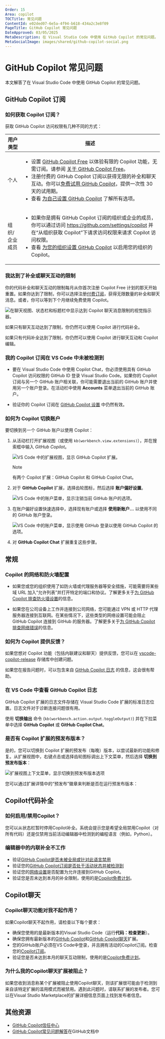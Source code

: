 ```yaml
---
Order: 15
Area: copilot
TOCTitle: 常见问题
ContentId: e02ded07-6e5a-4f94-b618-434a2c3e8f09
PageTitle: GitHub Copilot 常见问题
DateApproved: 03/05/2025
MetaDescription: 在 Visual Studio Code 中使用 GitHub Copilot 的常见问题。
MetaSocialImage: images/shared/github-copilot-social.png
---
```

# GitHub Copilot 常见问题

本文解答了在 Visual Studio Code 中使用 GitHub Copilot 的常见问题。

## GitHub Copilot 订阅

### 如何获取 Copilot 订阅？

获取 GitHub Copilot 访问权限有几种不同的方式：

| 用户类型                   | 描述 |
|--------------------------------|-------------|
| 个人                     | <ul><li>设置 [GitHub Copilot Free](https://github.com/github-copilot/signup) 以体验有限的 Copilot 功能，无需订阅。请参阅 [关于 GitHub Copilot Free](https://docs.github.com/en/copilot/managing-copilot/managing-copilot-as-an-individual-subscriber/about-github-copilot-free)。</li><li>注册付费的 GitHub Copilot 订阅以获得无限的补全和聊天互动。你可以[免费试用 GitHub Copilot](https://github.com/github-copilot/signup?ref_cta=Copilot+trial&ref_loc=about+github+copilot&ref_page=docs)，提供一次性 30 天的试用期。</li><li>查看 [为自己设置 GitHub Copilot](https://docs.github.com/en/copilot/setting-up-github-copilot/setting-up-github-copilot-for-yourself) 了解所有选项。 </li></ul> |
| 组织/企业成员 | <ul><li>如果你是拥有 GitHub Copilot 订阅的组织或企业的成员，你可以通过访问 <https://github.com/settings/copilot> 并在“从组织获取 Copilot”下请求访问权限来请求 Copilot 访问权限。</li><li>查看 [为您的组织设置 GitHub Copilot](https://docs.github.com/en/copilot/setting-up-github-copilot/setting-up-github-copilot-for-your-organization) 以启用您的组织的 Copilot。</li></ul> |

### 我达到了补全或聊天互动的限制

你的代码补全和聊天互动的限制每月从你首次注册 Copilot Free 计划的那天开始重置。如果你达到了限制，你可以选择注册[付费订阅](#如何获取-copilot-订阅)，获得无限数量的补全和聊天消息。或者，你可以等到下个月继续免费使用 Copilot。

![在聊天视图、状态栏和标题栏中显示达到 Copilot 聊天消息限制的视觉指示器。](images/faq/copilot-chat-limit-reached.png)

如果只有聊天互动达到了限制，你仍然可以使用 Copilot 进行代码补全。

如果只有代码补全达到了限制，你仍然可以使用 Copilot 进行聊天互动和 Copilot 编辑。

### 我的 Copilot 订阅在 VS Code 中未被检测到

- 要在 Visual Studio Code 中使用 Copilot Chat，你必须使用具有 GitHub Copilot 访问权限的 GitHub ID 登录 Visual Studio Code。如果你的 Copilot 订阅与另一个 GitHub 账户相关联，你可能需要退出当前的 GitHub 账户并使用另一个账户登录。在活动栏中使用 **Accounts** 菜单退出当前的 GitHub 账户。

- 验证你的 Copilot 订阅在 [GitHub Copilot 设置](https://github.com/settings/copilot) 中仍然有效。

### 如何为 Copilot 切换账户
要切换到另一个 GitHub 账户以使用 Copilot：

1. 从活动栏打开扩展视图（或使用 `kb(workbench.view.extensions)`），并在搜索框中输入 *GitHub Copilot*。

    ![VS Code 中的扩展视图，显示 GitHub Copilot 扩展。](images/faq/copilot-extensions.png)

    > [!NOTE]
    > 有两个 Copilot 扩展：GitHub Copilot 和 GitHub Copilot Chat。

1. 对于 **GitHub Copilot** 扩展，选择齿轮图标，然后选择 **账户偏好设置**。

    ![VS Code 中的账户菜单，显示注销当前 GitHub 账户的选项。](images/faq/extension-account-preferences.png)

1. 在账户偏好设置快速选择中，选择现有账户或选择 **使用新账户...** 以使用不同的 GitHub 账户登录。

    ![VS Code 中的账户菜单，显示使用 GitHub 登录以使用 GitHub Copilot 的选项。](images/faq/account-preferences-quick-pick.png)

1. 对 **GitHub Copilot Chat** 扩展重复这些步骤。

## 常规

### Copilot 的网络和防火墙配置

- 如果您或您的组织使用了如防火墙或代理服务器等安全措施，可能需要将某些域 URL 加入“允许列表”并打开特定的端口和协议。了解更多关于[为 GitHub Copilot 排查防火墙设置](https://docs.github.com/en/copilot/troubleshooting-github-copilot/troubleshooting-firewall-settings-for-github-copilot)的信息。

- 如果您在公司设备上工作并连接到公司网络，您可能通过 VPN 或 HTTP 代理服务器连接到互联网。在某些情况下，这些类型的网络设置可能会阻止 GitHub Copilot 连接到 GitHub 的服务器。了解更多关于[为 GitHub Copilot 排查网络错误](https://docs.github.com/en/copilot/troubleshooting-github-copilot/troubleshooting-network-errors-for-github-copilot)的信息。

### 如何为 Copilot 提供反馈？

如果您想对 Copilot 功能（包括内联建议和聊天）提供反馈，您可以在 [vscode-copilot-release](https://github.com/microsoft/vscode-copilot-release/issues) 存储库中创建问题。

如果您在报告问题时，可以包含来自 [GitHub Copilot 日志](#view-logs-for-github-copilot-in-vs-code) 的信息，这会很有帮助。

### 在 VS Code 中查看 GitHub Copilot 日志

GitHub Copilot 扩展的日志文件存储在 Visual Studio Code 扩展的标准日志位置。日志文件对于诊断连接问题很有用。

使用 **切换输出** 命令 (`kb(workbench.action.output.toggleOutput)`) 并在下拉菜单中选择 **GitHub Copilot** 或 **GitHub Copilot Chat**。

### 是否有 Copilot 扩展的预发布版本？

是的，您可以切换到 Copilot 扩展的预发布（每晚）版本，以尝试最新的功能和修复。从扩展视图中，右键点击或选择齿轮图标调出上下文菜单，然后选择 **切换到预发布版本**：

![扩展视图上下文菜单，显示切换到预发布版本选项](images/faq/switch-to-pre-release.png)

您可以通过扩展详情中的“预发布”徽章来判断是否在运行预发布版本：
## Copilot代码补全

### 如何启用/禁用Copilot？

您可以从状态栏暂时停用Copilot补全。系统会提示您是希望全局禁用Copilot（对所有代码）还是仅禁用当前活动编辑器中检测到的编程语言（例如，Python）。

### 编辑器中的内联补全不工作

- 验证[GitHub Copilot是否未被全局或针对此语言禁用](#如何启用禁用copilot)
- 验证您的[GitHub Copilot订阅是否处于活动状态并被检测到](#我的copilot订阅在vs-code中未被检测到)
- 验证您的[网络设置](#copilot的网络和防火墙配置)是否配置为允许连接到GitHub Copilot。
- 验证您是否未达到本月的补全限制，使用的是[Copilot免费计划](https://docs.github.com/copilot/managing-copilot/managing-copilot-as-an-individual-subscriber/about-github-copilot-free)。

## Copilot聊天

### Copilot聊天功能对我不起作用？

如果Copilot聊天不起作用，请检查以下每个要求：

- 确保您使用的是最新版本的Visual Studio Code（运行**代码：检查更新**）。
- 确保您拥有最新版本的[GitHub Copilot](https://marketplace.visualstudio.com/items?itemName=GitHub.copilot)和[GitHub Copilot聊天](https://marketplace.visualstudio.com/items?itemName=GitHub.copilot-chat)扩展。
- 您的GitHub账户必须在VS Code中登录，并且拥有活动的Copilot订阅。检查您的[Copilot订阅](https://github.com/settings/copilot)。
- 验证您是否未达到本月的聊天互动限制，使用的是[Copilot免费计划](https://docs.github.com/copilot/managing-copilot/managing-copilot-as-an-individual-subscriber/about-github-copilot-free)。

### 为什么我的Copilot聊天扩展被阻止？

如果您收到消息称某个扩展被阻止使用Copilot聊天，则该扩展很可能由于检测到来自该特定扩展的滥用模式而被禁用。遇到此问题时，请联系扩展的发布者。您可以在Visual Studio Marketplace的扩展详细信息页面上找到发布者信息。

## 其他资源

- [GitHub Copilot信任中心](https://resources.github.com/copilot-trust-center/)
- [GitHub Copilot常见问题解答](https://github.com/features/copilot#faq)在GitHub文档中
